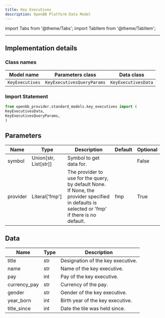 ```yaml
---
title: Key Executives
description: OpenBB Platform Data Model
---
```


<!-- markdownlint-disable MD012 MD031 MD033 -->

import Tabs from '@theme/Tabs';
import TabItem from '@theme/TabItem';

---

## Implementation details

### Class names

| Model name | Parameters class | Data class |
| ---------- | ---------------- | ---------- |
| `KeyExecutives` | `KeyExecutivesQueryParams` | `KeyExecutivesData` |

### Import Statement

```python
from openbb_provider.standard_models.key_executives import (
KeyExecutivesData,
KeyExecutivesQueryParams,
)
```

## Parameters

<Tabs>
<TabItem value="standard" label="Standard">

| Name | Type | Description | Default | Optional |
| ---- | ---- | ----------- | ------- | -------- |
| symbol | Union[str, List[str]] | Symbol to get data for. |  | False |
| provider | Literal['fmp'] | The provider to use for the query, by default None. If None, the provider specified in defaults is selected or 'fmp' if there is no default. | fmp | True |
</TabItem>

</Tabs>

## Data

<Tabs>
<TabItem value="standard" label="Standard">

| Name | Type | Description |
| ---- | ---- | ----------- |
| title | str | Designation of the key executive. |
| name | str | Name of the key executive. |
| pay | int | Pay of the key executive. |
| currency_pay | str | Currency of the pay. |
| gender | str | Gender of the key executive. |
| year_born | int | Birth year of the key executive. |
| title_since | int | Date the tile was held since. |
</TabItem>

</Tabs>

